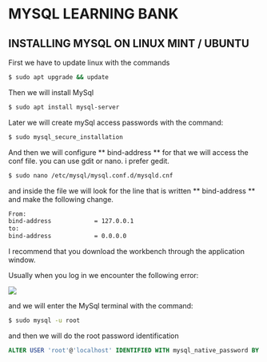 # MYSQL LEARNING BANK

## INSTALLING MYSQL ON LINUX MINT / UBUNTU

First we have to update linux with the commands

```bash
$ sudo apt upgrade && update
```

Then we will install MySql

```bash
$ sudo apt install mysql-server
```

Later we will create mySql access passwords with the command:

```bash
$ sudo mysql_secure_installation
```

And then we will configure ** bind-address ** for that we will access the conf file. you can use gdit or nano. i prefer gedit.

```bash
$ sudo nano /etc/mysql/mysql.conf.d/mysqld.cnf
```

and inside the file we will look for the line that is written ** bind-address ** and make the following change.

```bash
From:
bind-address            = 127.0.0.1
to:
bind-address            = 0.0.0.0
```

I recommend that you download the workbench through the application window.

Usually when you log in we encounter the following error:

<img src="/img/01.png">

and we will enter the MySql terminal with the command:

```bash
$ sudo mysql -u root
```
and then we will do the root password identification

```Sql
ALTER USER 'root'@'localhost' IDENTIFIED WITH mysql_native_password BY 'YouKey';

```
